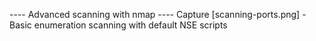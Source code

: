 ---- Advanced scanning with nmap ----
Capture [scanning-ports.png] - Basic enumeration scanning with default NSE scripts
